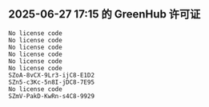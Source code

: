 ## 2025-06-27 17:15 的 GreenHub 许可证
```
No license code
No license code
No license code
No license code
No license code
No license code
SZoA-8vCX-9Lr3-ijC8-E1D2
SZn5-c3Kc-5n8I-jDC8-7E95
No license code
SZmV-PakD-KwRn-s4C8-9929
```
